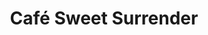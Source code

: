---
title: 'Café Sweet Surrender'
sections:
    items:
        -
            backgroundImage: b66ba8f6703592bb5a2d2d01a3e18b0500db998b
            template: fullHeightBanner
            button:
                target: _self
                text: Volunteer
                href: '/about-us/#become-a-volunteer'
            text: '# We''re a big bunch of happy amateurs'
    schemaBindings:
        - f84c8965eebe4f899d6fe60a8c1d5f3622d4af7f
showInNav: false
meta:
    id: 4d6d066a0c19f42f2eb9dbff20c41bf0af72b625
    language: en
permalink: /
layout: sectionPage
---
